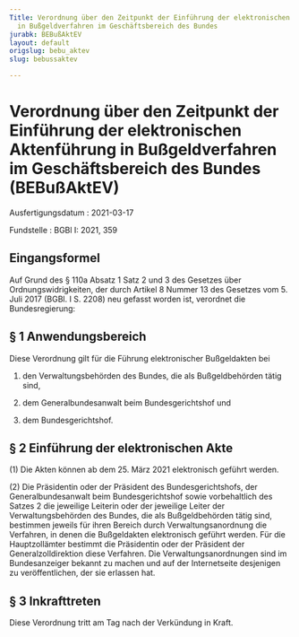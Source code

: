```yaml
---
Title: Verordnung über den Zeitpunkt der Einführung der elektronischen Aktenführung
  in Bußgeldverfahren im Geschäftsbereich des Bundes
jurabk: BEBußAktEV
layout: default
origslug: bebu_aktev
slug: bebussaktev

---
```


# Verordnung über den Zeitpunkt der Einführung der elektronischen Aktenführung in Bußgeldverfahren im Geschäftsbereich des Bundes (BEBußAktEV)

Ausfertigungsdatum
:   2021-03-17

Fundstelle
:   BGBl I: 2021, 359


## Eingangsformel

Auf Grund des § 110a Absatz 1 Satz 2 und 3 des Gesetzes über Ordnungswidrigkeiten, der durch Artikel 8 Nummer 13 des Gesetzes vom 5. Juli 2017 (BGBl. I S. 2208) neu gefasst worden ist, verordnet die Bundesregierung:


## § 1 Anwendungsbereich

Diese Verordnung gilt für die Führung elektronischer Bußgeldakten bei

1.  den Verwaltungsbehörden des Bundes, die als Bußgeldbehörden tätig sind,


2.  dem Generalbundesanwalt beim Bundesgerichtshof und


3.  dem Bundesgerichtshof.





## § 2 Einführung der elektronischen Akte

(1) Die Akten können ab dem 25. März 2021 elektronisch geführt werden.

(2) Die Präsidentin oder der Präsident des Bundesgerichtshofs, der Generalbundesanwalt beim Bundesgerichtshof sowie vorbehaltlich des Satzes 2 die jeweilige Leiterin oder der jeweilige Leiter der Verwaltungsbehörden des Bundes, die als Bußgeldbehörden tätig sind, bestimmen jeweils für ihren Bereich durch Verwaltungsanordnung die Verfahren, in denen die Bußgeldakten elektronisch geführt werden. Für die Hauptzollämter bestimmt die Präsidentin oder der Präsident der Generalzolldirektion diese Verfahren. Die Verwaltungsanordnungen sind im Bundesanzeiger bekannt zu machen und auf der Internetseite desjenigen zu veröffentlichen, der sie erlassen hat.


## § 3 Inkrafttreten

Diese Verordnung tritt am Tag nach der Verkündung in Kraft.

